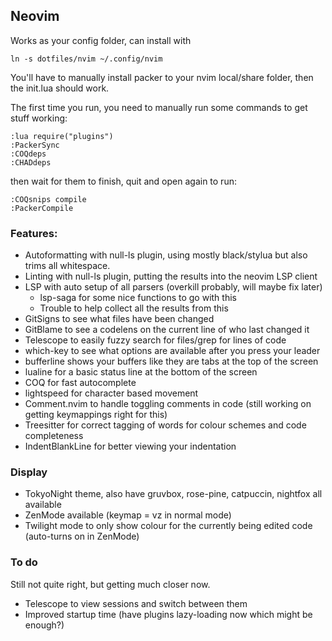 ## Neovim

Works as your config folder, can install with

```
ln -s dotfiles/nvim ~/.config/nvim
```

You'll have to manually install packer to your nvim local/share folder, then the init.lua should work.

The first time you run, you need to manually run some commands to get stuff working:

```
:lua require("plugins")
:PackerSync
:COQdeps
:CHADdeps
```

then wait for them to finish, quit and open again to run:

```
:COQsnips compile
:PackerCompile
```

### Features:

- Autoformatting with null-ls plugin, using mostly black/stylua but also trims all whitespace.
- Linting with null-ls plugin, putting the results into the neovim LSP client
- LSP with auto setup of all parsers (overkill probably, will maybe fix later)
  - lsp-saga for some nice functions to go with this
  - Trouble to help collect all the results from this
- GitSigns to see what files have been changed
- GitBlame to see a codelens on the current line of who last changed it
- Telescope to easily fuzzy search for files/grep for lines of code
- which-key to see what options are available after you press your leader
- bufferline shows your buffers like they are tabs at the top of the screen
- lualine for a basic status line at the bottom of the screen
- COQ for fast autocomplete
- lightspeed for character based movement
- Comment.nvim to handle toggling comments in code (still working on getting keymappings right for this)
- Treesitter for correct tagging of words for colour schemes and code completeness
- IndentBlankLine for better viewing your indentation

### Display

- TokyoNight theme, also have gruvbox, rose-pine, catpuccin, nightfox all available
- ZenMode available (keymap = vz in normal mode)
- Twilight mode to only show colour for the currently being edited code (auto-turns on in ZenMode)

### To do

Still not quite right, but getting much closer now.

- Telescope to view sessions and switch between them
- Improved startup time (have plugins lazy-loading now which might be enough?)
